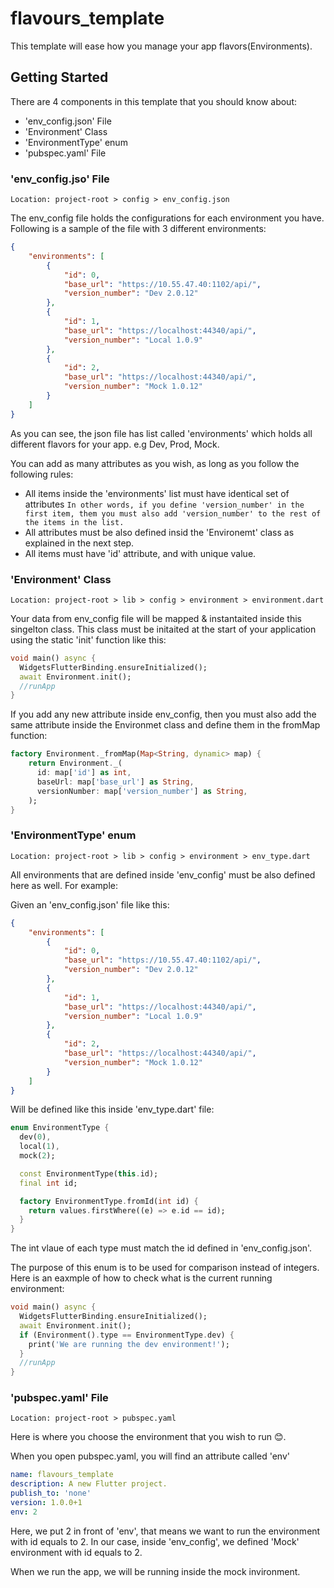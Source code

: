 # flavours_template

This template will ease how you manage your app flavors(Environments).

## Getting Started

There are 4 components in this template that you should know about:

* 'env_config.json' File
* 'Environment' Class
* 'EnvironmentType' enum
* 'pubspec.yaml' File
  
### 'env_config.jso' File

``` Location: project-root > config > env_config.json ```

The env_config file holds the configurations for each environment you have.  
Following is a sample of the file with 3 different environments:

```json
{
    "environments": [
        {
            "id": 0,
            "base_url": "https://10.55.47.40:1102/api/",
            "version_number": "Dev 2.0.12"
        },
        {
            "id": 1,
            "base_url": "https://localhost:44340/api/",
            "version_number": "Local 1.0.9"
        },
        {
            "id": 2,
            "base_url": "https://localhost:44340/api/",
            "version_number": "Mock 1.0.12"
        }
    ]
}
```

As you can see, the json file has list called 'environments' which holds all different flavors for your app. e.g Dev, Prod, Mock.

You can add as many attributes as you wish, as long as you follow the following rules:

* All items inside the 'environments' list must have identical set of attributes
  ```In other words, if you define 'version_number' in the first item, them you must also add 'version_number' to the rest of the items in the list.```
* All attributes must be also defined insid the 'Environemt' class as explained in the next step.
* All items must have 'id' attribute, and with unique value.

### 'Environment' Class

``` Location: project-root > lib > config > environment > environment.dart ```

Your data from env_config file will be mapped & instantaited inside this singelton class.
This class must be initaited at the start of your application using the static 'init' function like this:

```dart
void main() async {
  WidgetsFlutterBinding.ensureInitialized();
  await Environment.init();
  //runApp
}
```

If you add any new attribute inside env_config, then you must also add the same attribute inside the Environmet class and define them in the fromMap function:

```dart
factory Environment._fromMap(Map<String, dynamic> map) {
    return Environment._(
      id: map['id'] as int,
      baseUrl: map['base_url'] as String,
      versionNumber: map['version_number'] as String,
    );
}
```

### 'EnvironmentType' enum

``` Location: project-root > lib > config > environment > env_type.dart ```

All environments that are defined inside 'env_config' must be also defined here as well. For example:

Given an 'env_config.json' file like this:

```json
{
    "environments": [
        {
            "id": 0,
            "base_url": "https://10.55.47.40:1102/api/",
            "version_number": "Dev 2.0.12"
        },
        {
            "id": 1,
            "base_url": "https://localhost:44340/api/",
            "version_number": "Local 1.0.9"
        },
        {
            "id": 2,
            "base_url": "https://localhost:44340/api/",
            "version_number": "Mock 1.0.12"
        }
    ]
}
```

Will be defined like this inside 'env_type.dart' file:

```dart
enum EnvironmentType {
  dev(0),
  local(1),
  mock(2);

  const EnvironmentType(this.id);
  final int id;

  factory EnvironmentType.fromId(int id) {
    return values.firstWhere((e) => e.id == id);
  }
}
```

The int vlaue of each type must match the id defined in 'env_config.json'.

The purpose of this enum is to be used for comparison instead of integers.
Here is an eaxmple of how to check what is the current running environment:

```dart
void main() async {
  WidgetsFlutterBinding.ensureInitialized();
  await Environment.init();
  if (Environment().type == EnvironmentType.dev) {
    print('We are running the dev environment!');
  }
  //runApp
}
```

### 'pubspec.yaml' File

``` Location: project-root > pubspec.yaml ```

Here is where you choose the environment that you wish to run 😊.

When you open pubspec.yaml, you will find an attribute called 'env'

```yaml
name: flavours_template
description: A new Flutter project.
publish_to: 'none'
version: 1.0.0+1
env: 2
```

Here, we put 2 in front of 'env', that means we want to run the environment with id equals to 2. In our case, inside 'env_config', we defined 'Mock' environment with id equals to 2.

When we run the app, we will be running inside the mock invironment.
